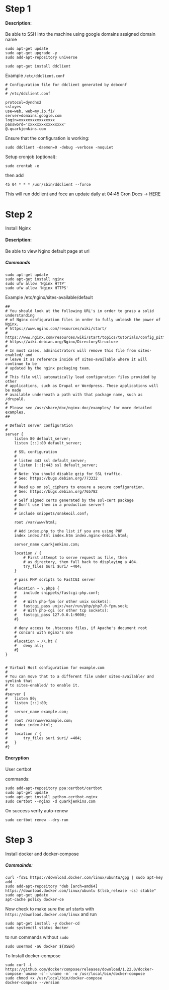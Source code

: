 # Step 1  

#### Description: 

Be able to SSH into the machine using google domains assigned domain name 

```
sudo apt-get update
sudo apt-get upgrade -y 
sudo add-apt-repository universe

sudo apt-get install ddclient 
```

Example ```/etc/ddclient.conf```

```
# Configuration file for ddclient generated by debconf
#
# /etc/ddclient.conf

protocol=dyndns2
ssl=yes
use=web, web=my.ip.fi/
server=domains.google.com
login=xxxxxxxxxxxxxxxx
password='xxxxxxxxxxxxxxxx'
@.quarkjenkins.com

```

Ensure that the configuration is working: 
```
sudo ddclient -daemon=0 -debug -verbose -noquiet
```

Setup cronjob (optional):
```
sudo crontab -e 
```
then add 
```
45 04 * * * /usr/sbin/ddclient --force
```
This will run ddclient and foce an update daily at 04:45 
Cron Docs -> [HERE](http://pubs.opengroup.org/onlinepubs/9699919799/utilities/crontab.html)

# Step 2 

Install Nginx 

#### Description: 

Be able to view Nginx default page at url 

##### Commands 

```
sudo apt-get update 
sudo apt-get install nginx 
sudo ufw allow 'Nginx HTTP'
sudo ufw allow 'Nginx HTTPS'

```

Example /etc/nginx/sites-available/default 

```
##
# You should look at the following URL's in order to grasp a solid understanding
# of Nginx configuration files in order to fully unleash the power of Nginx.
# https://www.nginx.com/resources/wiki/start/
# https://www.nginx.com/resources/wiki/start/topics/tutorials/config_pitfalls/
# https://wiki.debian.org/Nginx/DirectoryStructure
#
# In most cases, administrators will remove this file from sites-enabled/ and
# leave it as reference inside of sites-available where it will continue to be
# updated by the nginx packaging team.
#
# This file will automatically load configuration files provided by other
# applications, such as Drupal or Wordpress. These applications will be made
# available underneath a path with that package name, such as /drupal8.
#
# Please see /usr/share/doc/nginx-doc/examples/ for more detailed examples.
##

# Default server configuration
#
server {
	listen 80 default_server;
	listen [::]:80 default_server;

	# SSL configuration
	#
	# listen 443 ssl default_server;
	# listen [::]:443 ssl default_server;
	#
	# Note: You should disable gzip for SSL traffic.
	# See: https://bugs.debian.org/773332
	#
	# Read up on ssl_ciphers to ensure a secure configuration.
	# See: https://bugs.debian.org/765782
	#
	# Self signed certs generated by the ssl-cert package
	# Don't use them in a production server!
	#
	# include snippets/snakeoil.conf;

	root /var/www/html;

	# Add index.php to the list if you are using PHP
	index index.html index.htm index.nginx-debian.html;

	server_name quarkjenkins.com;

	location / {
		# First attempt to serve request as file, then
		# as directory, then fall back to displaying a 404.
		try_files $uri $uri/ =404;
	}

	# pass PHP scripts to FastCGI server
	#
	#location ~ \.php$ {
	#	include snippets/fastcgi-php.conf;
	#
	#	# With php-fpm (or other unix sockets):
	#	fastcgi_pass unix:/var/run/php/php7.0-fpm.sock;
	#	# With php-cgi (or other tcp sockets):
	#	fastcgi_pass 127.0.0.1:9000;
	#}

	# deny access to .htaccess files, if Apache's document root
	# concurs with nginx's one
	#
	#location ~ /\.ht {
	#	deny all;
	#}
}


# Virtual Host configuration for example.com
#
# You can move that to a different file under sites-available/ and symlink that
# to sites-enabled/ to enable it.
#
#server {
#	listen 80;
#	listen [::]:80;
#
#	server_name example.com;
#
#	root /var/www/example.com;
#	index index.html;
#
#	location / {
#		try_files $uri $uri/ =404;
#	}
#}
```

#### Encryption 

User certbot 

commands: 

```
sudo add-apt-repository ppa:certbot/certbot
sudo apt-get update
sudo apt-get install python-certbot-nginx
sudo certbot --nginx -d quarkjenkins.com
```

On success verify auto-renew 

```
sudo certbot renew --dry-run
```

# Step 3 

Install docker and docker-compose 

##### Commainds: 

```
curl -fsSL https://download.docker.com/linux/ubuntu/gpg | sudo apt-key add -
sudo add-apt-repository "deb [arch=amd64] https://download.docker.com/linux/ubuntu $(lsb_release -cs) stable"
sudo apt-get update
apt-cache policy docker-ce
```

Now check to make sure the url starts with ```https://download.docker.com/linux``` and run 

```
sudo apt-get install -y docker-cd
sudo systemctl status docker 
``` 

to run commands without ```sudo``` 

```
sudo usermod -aG docker ${USER}
```

To Install docker-compose 

```
sudo curl -L https://github.com/docker/compose/releases/download/1.22.0/docker-compose-`uname -s`-`uname -m` -o /usr/local/bin/docker-compose
sudo chmod +x /usr/local/bin/docker-compose
docker-compose --version
